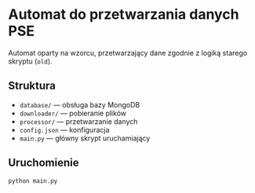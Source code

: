 # Automat do przetwarzania danych PSE

Automat oparty na wzorcu, przetwarzający dane zgodnie z logiką starego skryptu (`old`).

## Struktura
- `database/` — obsługa bazy MongoDB
- `downloader/` — pobieranie plików
- `processor/` — przetwarzanie danych
- `config.json` — konfiguracja
- `main.py` — główny skrypt uruchamiający

## Uruchomienie
```bash
python main.py
```
